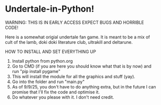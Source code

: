 # Undertale-in-Python!

WARNING: THIS IS IN EARLY ACCESS EXPECT BUGS AND HORRIBLE CODE!

Here is a somewhat origial undertale fan game. It is meant to be a mix of cult of the lamb, doki doki literature club, ultrakill and deltarune.


HOW TO INSTALL AND SET EVERYTHING UP
1. Install python from python.org
2. Go to CMD (if you are here you should know what that is by now) and run "pip install pygame"
3. This will install the module for all the graphics and stuff (yay).
4. Go into the folder and run "main.py"
5. As of 9/9/25, you don't have to do anything extra, but in the future I can promise that I'll fix the code and optimise it.
6. Do whatever you please with it. I don't need credit.
